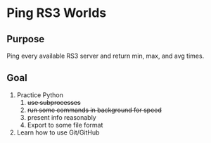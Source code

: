 # Ping RS3 Worlds
## Purpose
Ping every available RS3 server and return min, max, and avg times.

## Goal
1. Practice Python
    1. ~~use subprocesses~~
    2. ~~run some commands in background for speed~~
    3. present info reasonably
    4. Export to some file format
2. Learn how to use Git/GitHub

